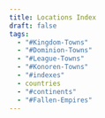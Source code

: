 ```yaml
---
title: Locations Index
draft: false
tags:
  - "#Kingdom-Towns"
  - "#Dominion-Towns"
  - "#League-Towns"
  - "#Konoren-Towns"
  - "#indexes"
  - countries
  - "#continents"
  - "#Fallen-Empires"
---
```

 
